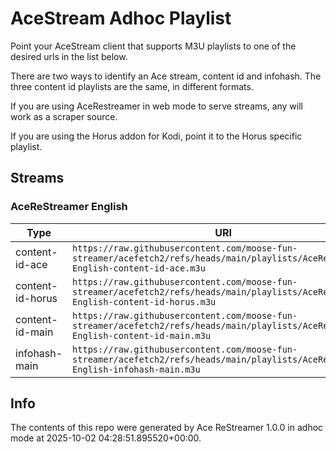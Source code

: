 # AceStream Adhoc Playlist

Point your AceStream client that supports M3U playlists to one of the desired urls in the list below.

There are two ways to identify an Ace stream, content id and infohash. The three content id playlists are the same, in different formats.

If you are using AceRestreamer in web mode to serve streams, any will work as a scraper source.

If you are using the Horus addon for Kodi, point it to the Horus specific playlist.

## Streams

### AceReStreamer English

| Type | URI |
|---|---|
| content-id-ace | `https://raw.githubusercontent.com/moose-fun-streamer/acefetch2/refs/heads/main/playlists/AceReStreamer-English-content-id-ace.m3u` |
| content-id-horus | `https://raw.githubusercontent.com/moose-fun-streamer/acefetch2/refs/heads/main/playlists/AceReStreamer-English-content-id-horus.m3u` |
| content-id-main | `https://raw.githubusercontent.com/moose-fun-streamer/acefetch2/refs/heads/main/playlists/AceReStreamer-English-content-id-main.m3u` |
| infohash-main | `https://raw.githubusercontent.com/moose-fun-streamer/acefetch2/refs/heads/main/playlists/AceReStreamer-English-infohash-main.m3u` |

## Info

The contents of this repo were generated by Ace ReStreamer 1.0.0 in adhoc mode at 2025-10-02 04:28:51.895520+00:00.

